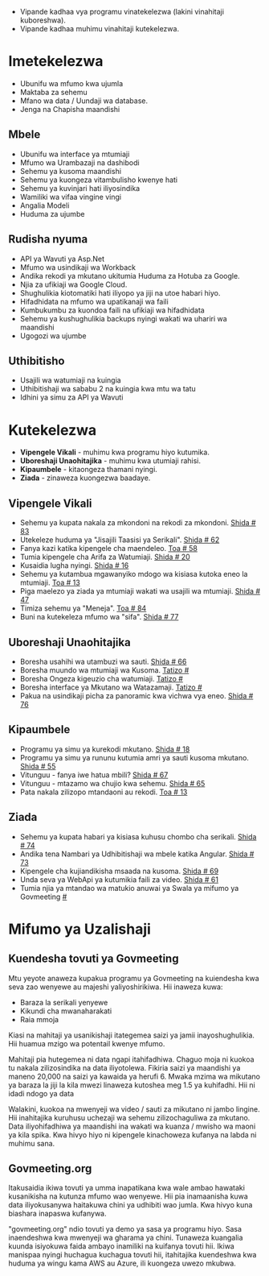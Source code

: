 <ul>
<li> Vipande kadhaa vya programu vinatekelezwa (lakini vinahitaji kuboreshwa). </li>
<li> Vipande kadhaa muhimu vinahitaji kutekelezwa. </li>
</ul><h1> Imetekelezwa </h1>
<ul>
<li> Ubunifu wa mfumo kwa ujumla </li>
<li> Maktaba za sehemu </li>
<li> Mfano wa data / Uundaji wa database. </li>
<li> Jenga na Chapisha maandishi </li>
</ul><h2> Mbele </h2>
<ul>
<li> Ubunifu wa interface ya mtumiaji </li>
<li> Mfumo wa Urambazaji na dashibodi </li>
<li> Sehemu ya kusoma maandishi </li>
<li> Sehemu ya kuongeza vitambulisho kwenye hati </li>
<li> Sehemu ya kuvinjari hati iliyosindika </li>
<li> Wamiliki wa vifaa vingine vingi </li>
<li> Angalia Modeli </li>
<li> Huduma za ujumbe </li>
</ul><h2> Rudisha nyuma </h2>
<ul>
<li> API ya Wavuti ya Asp.Net </li>
<li> Mfumo wa usindikaji wa Workback </li>
<li> Andika rekodi ya mkutano ukitumia Huduma za Hotuba za Google. </li>
<li> Njia za ufikiaji wa Google Cloud. </li>
<li> Shughulikia kiotomatiki hati iliyopo ya jiji na utoe habari hiyo. </li>
<li> Hifadhidata na mfumo wa upatikanaji wa faili </li>
<li> Kumbukumbu za kuondoa faili na ufikiaji wa hifadhidata </li>
<li> Sehemu ya kushughulikia backups nyingi wakati wa uhariri wa maandishi </li>
<li> Ugogozi wa ujumbe </li>
</ul><h2> Uthibitisho </h2>
<ul>
<li> Usajili wa watumiaji na kuingia </li>
<li> Uthibitishaji wa sababu 2 na kuingia kwa mtu wa tatu </li>
<li> Idhini ya simu za API ya Wavuti </li>
</ul><h1> Kutekelezwa </h1>
<ul>
<li> <b>Vipengele Vikali</b> - muhimu kwa programu hiyo kutumika. </li>
<li> <b>Uboreshaji Unaohitajika</b> - muhimu kwa utumiaji rahisi. </li>
<li> <b>Kipaumbele</b> - kitaongeza thamani nyingi. </li>
<li> <b>Ziada</b> - zinaweza kuongezwa baadaye. </li>
</ul><h2> Vipengele Vikali </h2>
<ul>
<li> Sehemu ya kupata nakala za mkondoni na rekodi za mkondoni. <a href="https://github.com/govmeeting/govmeeting/issues/83">Shida
# 83</a> </li>
<li> Utekeleze huduma ya "Jisajili Taasisi ya Serikali". <a href="https://github.com/govmeeting/govmeeting/issues/62">Shida
# 62</a> </li>
<li> Fanya kazi katika kipengele cha maendeleo. <a href="https://github.com/govmeeting/govmeeting/issues/58">Toa
# 58</a> </li>
<li> Tumia kipengele cha Arifa za Watumiaji. <a href="https://github.com/govmeeting/govmeeting/issues/20">Shida
# 20</a> </li>
<li> Kusaidia lugha nyingi. <a href="https://github.com/govmeeting/govmeeting/issues/16">Shida
# 16</a> </li>
<li> Sehemu ya kutambua mgawanyiko mdogo wa kisiasa kutoka eneo la mtumiaji. <a href="https://github.com/govmeeting/govmeeting/issues/13">Toa
# 13</a> </li>
<li> Piga maelezo ya ziada ya mtumiaji wakati wa usajili wa mtumiaji. <a href="https://github.com/govmeeting/govmeeting/issues/47">Shida
# 47</a> </li>
<li> Timiza sehemu ya "Meneja". <a href="https://github.com/govmeeting/govmeeting/issues/84">Toa
# 84</a> </li>
<li> Buni na kutekeleza mfumo wa "sifa". <a href="https://github.com/govmeeting/govmeeting/issues/77">Shida
# 77</a> </li>
</ul><h2> Uboreshaji Unaohitajika </h2>
<ul>
<li> Boresha usahihi wa utambuzi wa sauti. <a href="https://github.com/govmeeting/govmeeting/issues/66">Shida
# 66</a> </li>
<li> Boresha muundo wa mtumiaji wa Kusoma. <a href="https://github.com/govmeeting/govmeeting/issues/">Tatizo #</a> </li>
<li> Boresha Ongeza kigeuzio cha watumiaji. <a href="https://github.com/govmeeting/govmeeting/issues/">Tatizo #</a> </li>
<li> Boresha interface ya Mkutano wa Watazamaji. <a href="https://github.com/govmeeting/govmeeting/issues/">Tatizo #</a> </li>
<li> Pakua na usindikaji picha za panoramic kwa vichwa vya eneo. <a href="https://github.com/govmeeting/govmeeting/issues/76">Shida
# 76</a> </li>
</ul><h2> Kipaumbele </h2>
<ul>
<li> Programu ya simu ya kurekodi mkutano. <a href="https://github.com/govmeeting/govmeeting/issues/18">Shida
# 18</a> </li>
<li> Programu ya simu ya rununu kutumia amri ya sauti kusoma mkutano. <a href="https://github.com/govmeeting/govmeeting/issues/55">Shida
# 55</a> </li>
<li> Vitunguu - fanya iwe hatua mbili? <a href="https://github.com/govmeeting/govmeeting/issues/67">Shida
# 67</a> </li>
<li> Vitunguu - mtazamo wa chujio kwa sehemu. <a href="https://github.com/govmeeting/govmeeting/issues/65">Shida
# 65</a> </li>
<li> Pata nakala zilizopo mtandaoni au rekodi. <a href="https://github.com/govmeeting/govmeeting/issues/13">Toa
# 13</a> </li>
</ul><h2> Ziada </h2>
<ul>
<li> Sehemu ya kupata habari ya kisiasa kuhusu chombo cha serikali. <a href="https://github.com/govmeeting/govmeeting/issues/74">Shida
# 74</a> </li>
<li> Andika tena Nambari ya Udhibitishaji wa mbele katika Angular. <a href="https://github.com/govmeeting/govmeeting/issues/73">Shida
# 73</a> </li>
<li> Kipengele cha kujiandikisha msaada na kusoma. <a href="https://github.com/govmeeting/govmeeting/issues/69">Shida
# 69</a> </li>
<li> Unda seva ya WebApi ya kutumikia faili za video. <a href="https://github.com/govmeeting/govmeeting/issues/61">Shida
# 61</a> </li>
<li> Tumia njia ya mtandao wa matukio anuwai ya Swala ya mifumo ya Govmeeting <a href="https://github.com/govmeeting/govmeeting/issues/">#</a> </li>
</ul><h1> Mifumo ya Uzalishaji </h1><h2> Kuendesha tovuti ya Govmeeting </h2>
<p> Mtu yeyote anaweza kupakua programu ya Govmeeting na kuiendesha kwa seva zao wenyewe au majeshi yaliyoshirikiwa. Hii inaweza kuwa: </p>

<ul>
<li> Baraza la serikali yenyewe </li>
<li> Kikundi cha mwanaharakati </li>
<li> Raia mmoja </li>
</ul>
<p> Kiasi na mahitaji ya usanikishaji itategemea saizi ya jamii inayoshughulikia. Hii huamua mzigo wa potentail kwenye mfumo. </p>

<p> Mahitaji pia hutegemea ni data ngapi itahifadhiwa. Chaguo moja ni kuokoa tu nakala zilizosindika na data iliyotolewa. Fikiria saizi ya maandishi ya maneno 20,000 na saizi ya kawaida ya herufi 6. Mwaka mzima wa mikutano ya baraza la jiji la kila mwezi linaweza kutoshea meg 1.5 ya kuhifadhi. Hii ni idadi ndogo ya data </p>

<p> Walakini, kuokoa na mwenyeji wa video / sauti za mikutano ni jambo lingine. Hii inahitajika kuruhusu uchezaji wa sehemu zilizochaguliwa za mkutano. Data iliyohifadhiwa ya maandishi ina wakati wa kuanza / mwisho wa maoni ya kila spika. Kwa hivyo hiyo ni kipengele kinachoweza kufanya na labda ni muhimu sana. </p>
<h2> Govmeeting.org </h2>
<p> Itakusaidia ikiwa tovuti ya umma inapatikana kwa wale ambao hawataki kusanikisha na kutunza mfumo wao wenyewe. Hii pia inamaanisha kuwa data iliyokusanywa haitakuwa chini ya udhibiti wao jumla. Kwa hivyo kuna biashara inapaswa kufanywa. </p>

<p> "govmeeting.org" ndio tovuti ya demo ya sasa ya programu hiyo. Sasa inaendeshwa kwa mwenyeji wa gharama ya chini. Tunaweza kuangalia kuunda isiyokuwa faida ambayo inamiliki na kuifanya tovuti hii. Ikiwa manispaa nyingi huchagua kuchagua tovuti hii, itahitajika kuendeshwa kwa huduma ya wingu kama AWS au Azure, ili kuongeza uwezo mkubwa. </p>
